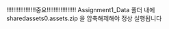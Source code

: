 !!!!!!!!!!!!!!!!!중요!!!!!!!!!!!!!!!!!
Assignment1_Data 폴더 내에 sharedassets0.assets.zip 을 압축해제해야 정상 실행됩니다
